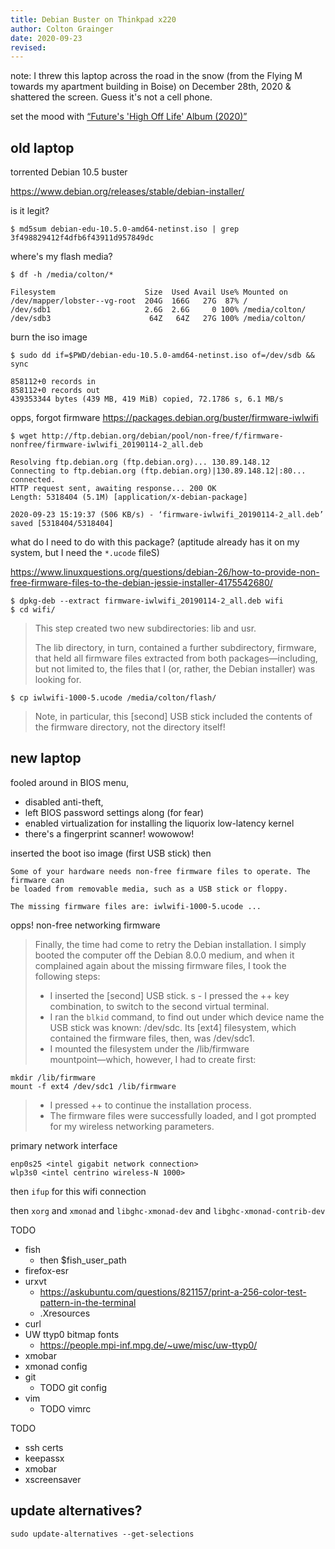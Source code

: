 ```yaml
---
title: Debian Buster on Thinkpad x220
author: Colton Grainger
date: 2020-09-23
revised:
---
```


note: I threw this laptop across the road in the snow (from the Flying M towards my apartment building in Boise) on December 28th, 2020 & shattered the screen. Guess it's not a cell phone. 

set the mood with [“Future's 'High Off Life' Album (2020)”](https://www.youtube.com/playlist?list=PL9tY0BWXOZFvtPSkcmehO175eN5PU5XMs) 

## old laptop

torrented Debian 10.5 buster 

<https://www.debian.org/releases/stable/debian-installer/>

is it legit?

```
$ md5sum debian-edu-10.5.0-amd64-netinst.iso | grep 3f498829412f4dfb6f43911d957849dc
```

where's my flash media?

```
$ df -h /media/colton/*

Filesystem                    Size  Used Avail Use% Mounted on
/dev/mapper/lobster--vg-root  204G  166G   27G  87% /
/dev/sdb1                     2.6G  2.6G     0 100% /media/colton/
/dev/sdb3                      64Z   64Z   27G 100% /media/colton/
```

burn the iso image

```
$ sudo dd if=$PWD/debian-edu-10.5.0-amd64-netinst.iso of=/dev/sdb && sync

858112+0 records in
858112+0 records out
439353344 bytes (439 MB, 419 MiB) copied, 72.1786 s, 6.1 MB/s
```

opps, forgot firmware <https://packages.debian.org/buster/firmware-iwlwifi>

```
$ wget http://ftp.debian.org/debian/pool/non-free/f/firmware-nonfree/firmware-iwlwifi_20190114-2_all.deb

Resolving ftp.debian.org (ftp.debian.org)... 130.89.148.12
Connecting to ftp.debian.org (ftp.debian.org)|130.89.148.12|:80... connected.
HTTP request sent, awaiting response... 200 OK
Length: 5318404 (5.1M) [application/x-debian-package]

2020-09-23 15:19:37 (506 KB/s) - ‘firmware-iwlwifi_20190114-2_all.deb’ saved [5318404/5318404]
```

what do I need to do with this package? (aptitude already has it on my system, but I need the `*.ucode` fileS)

<https://www.linuxquestions.org/questions/debian-26/how-to-provide-non-free-firmware-files-to-the-debian-jessie-installer-4175542680/>

```
$ dpkg-deb --extract firmware-iwlwifi_20190114-2_all.deb wifi
$ cd wifi/
```

> This step created two new subdirectories: lib and usr.
>
> The lib directory, in turn, contained a further subdirectory, firmware, that held all firmware files extracted from both packages―including, but not limited to, the files that I (or, rather, the Debian installer) was looking for.

```
$ cp iwlwifi-1000-5.ucode /media/colton/flash/
```

> Note, in particular, this [second] USB stick included the contents of the firmware directory, not the directory itself!

## new laptop

fooled around in BIOS menu, 

- disabled anti-theft, 
- left BIOS password settings along (for fear)
- enabled virtualization for installing the liquorix low-latency kernel
- there's a fingerprint scanner! wowowow!

inserted the boot iso image (first USB stick) then

```
Some of your hardware needs non-free firmware files to operate. The firmware can
be loaded from removable media, such as a USB stick or floppy.

The missing firmware files are: iwlwifi-1000-5.ucode ...
````

opps! non-free networking firmware

> Finally, the time had come to retry the Debian installation. I simply booted the computer off the Debian 8.0.0 medium, and when it complained again about the missing firmware files, I took the following steps:
>
> - I inserted the [second] USB stick.
s - I pressed the <CTRL>+<Alt>+<F2> key combination, to switch to the second virtual terminal.
> - I ran the `blkid` command, to find out under which device name the USB stick was known: /dev/sdc. Its [ext4] filesystem, which contained the firmware files, then, was /dev/sdc1.
> - I mounted the filesystem under the /lib/firmware mountpoint―which, however, I had to create first:

```
mkdir /lib/firmware
mount -f ext4 /dev/sdc1 /lib/firmware
```

> - I pressed <CTRL>+<Alt>+<F5> to continue the installation process.
> - The firmware files were successfully loaded, and I got prompted for my wireless networking parameters.

primary network interface

```
enp0s25 <intel gigabit network connection>
wlp3s0 <intel centrino wireless-N 1000>
```

then `ifup` for this wifi connection

then `xorg` and `xmonad` and `libghc-xmonad-dev` and `libghc-xmonad-contrib-dev`

TODO

- fish
    - then $fish_user_path
- firefox-esr
- urxvt
    - https://askubuntu.com/questions/821157/print-a-256-color-test-pattern-in-the-terminal
    - .Xresources
- curl
- UW ttyp0 bitmap fonts
    - https://people.mpi-inf.mpg.de/~uwe/misc/uw-ttyp0/
- xmobar
- xmonad config
- git
    - TODO git config
- vim
    - TODO vimrc

TODO

- ssh certs
- keepassx
- xmobar
- xscreensaver

## update alternatives?

```
sudo update-alternatives --get-selections
```
